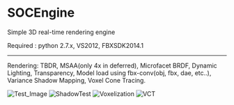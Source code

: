 SOCEngine
=========

Simple 3D real-time rendering engine

Required : python 2.7.x, VS2012, FBXSDK2014.1

-----------

Rendering: TBDR, MSAA(only 4x in deferred), Microfacet BRDF, Dynamic Lighting, Transparency, Model load using fbx-conv(obj, fbx, dae, etc..), Variance Shadow Mapping, Voxel Cone Tracing.

![Test_Image](http://i.imgur.com/lCluQ1q.png)
![ShadowTest](http://i.imgur.com/3NYNdy0.png)
![Voxelization](http://i.imgur.com/NJX7Yoj.png)
![VCT](http://i.imgur.com/T480Sy1.png)
